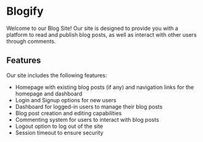 # Blogify
Welcome to our Blog Site! Our site is designed to provide you with a platform to read and publish blog posts, as well as interact with other users through comments.

## Features
Our site includes the following features:

- Homepage with existing blog posts (if any) and navigation links for the homepage and dashboard
- Login and Signup options for new users
- Dashboard for logged-in users to manage their blog posts
- Blog post creation and editing capabilities
- Commenting system for users to interact with blog posts
- Logout option to log out of the site
- Session timeout to ensure security

